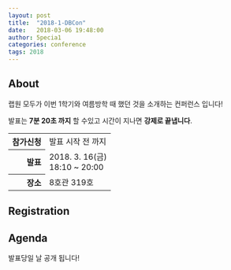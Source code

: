 ```yaml
---
layout: post
title:  "2018-1-DBCon"
date:   2018-03-06 19:48:00
author: 5pecia1
categories: conference
tags: 2018
---
```


## About 

랩원 모두가 이번 1학기와 여름방학 때 했던 것을 소개하는 컨퍼런스 입니다!

발표는 **7분 20초 까지** 할 수있고 시간이 지나면 **강제로 끝냅니다**.


<table border="0">
  <tr>
    <th style="text-align:right">
      참가신청
    </th>
    <td>
      발표 시작 전 까지
    </td>
  </tr>
  <tr>
    <th style="text-align:right">
     발표
    </th>
    <td>
      2018. 3. 16(금)<br>
      18:10 ~ 20:00
    </td>
  </tr>
  <tr>
    <th style="text-align:right">
      장소
    </th>
    <td>
      8호관 319호
    </td>
  </tr>
</table>

## Registration


## Agenda

발표당일 날 공개 됩니다!